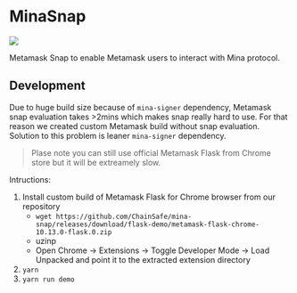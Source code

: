 # MinaSnap
![](https://github.com/chainsafe/minasnap/workflows/ci/badge.svg)

Metamask Snap to enable Metamask users to interact with Mina protocol.

## Development

Due to huge build size because of `mina-signer` dependency, Metamask snap evaluation
takes >2mins which makes snap really hard to use. For that reason we created custom Metamask build
without snap evaluation. Solution to this problem is leaner `mina-signer` dependency.

> Plase note you can still use official Metamask Flask from Chrome store but it will be extreamely slow.


Intructions:
1. Install custom build of Metamask Flask for Chrome browser from our repository
   - `wget https://github.com/ChainSafe/mina-snap/releases/download/flask-demo/metamask-flask-chrome-10.13.0-flask.0.zip`
   - uzinp
   - Open Chrome -> Extensions -> Toggle Developer Mode -> Load Unpacked and point it to the extracted extension directory 
2. `yarn`
3. `yarn run demo`
